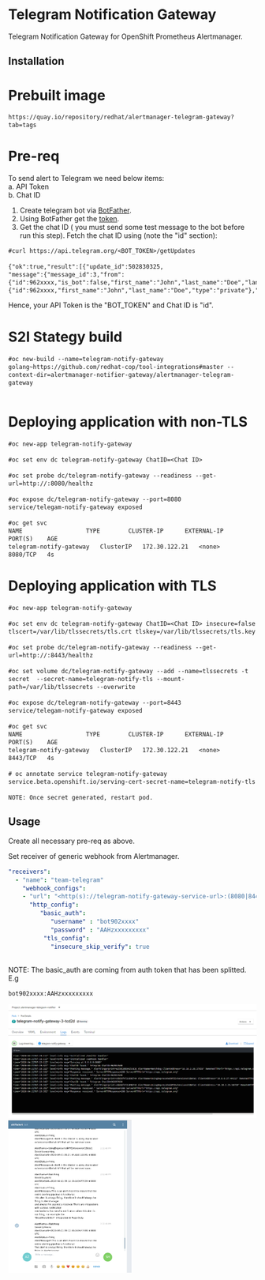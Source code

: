 # Telegram Notification Gateway #

Telegram Notification Gateway for OpenShift Prometheus Alertmanager.

## Installation ##

# Prebuilt image  
```
https://quay.io/repository/redhat/alertmanager-telegram-gateway?tab=tags
```  

# Pre-req
To send alert to Telegram we need below items:  
a. API Token  
b. Chat ID  


1. Create telegram bot via [BotFather](https://core.telegram.org/bots#6-botfather).
2. Using BotFather get the [token](https://www.siteguarding.com/en/how-to-get-telegram-bot-api-token).
3. Get the chat ID ( you must send some test message to the bot before run this step). Fetch the chat ID using (note the "id" section):
```
#curl https://api.telegram.org/<BOT_TOKEN>/getUpdates

{"ok":true,"result":[{"update_id":502830325,
"message":{"message_id":3,"from":{"id":962xxxx,"is_bot":false,"first_name":"John","last_name":"Doe","language_code":"en"},"chat":{"id":962xxxx,"first_name":"John","last_name":"Doe","type":"private"},"date":1587444744,"text":"hello"}}]}
```

Hence, your API Token is the "BOT_TOKEN" and Chat ID is "id".

# S2I Stategy build

```
#oc new-build --name=telegram-notify-gateway golang~https://github.com/redhat-cop/tool-integrations#master --context-dir=alertmanager-notifier-gateway/alertmanager-telegram-gateway


```

# Deploying application with non-TLS
```
#oc new-app telegram-notify-gateway

#oc set env dc telegram-notify-gateway ChatID=<Chat ID>

#oc set probe dc/telegram-notify-gateway --readiness --get-url=http://:8080/healthz

#oc expose dc/telegram-notify-gateway --port=8080
service/telegam-notify-gateway exposed

#oc get svc
NAME                  TYPE        CLUSTER-IP      EXTERNAL-IP   PORT(S)    AGE
telegram-notify-gateway   ClusterIP   172.30.122.21   <none>        8080/TCP   4s

```

# Deploying application with TLS
```
#oc new-app telegram-notify-gateway

#oc set env dc telegram-notify-gateway ChatID=<Chat ID> insecure=false tlscert=/var/lib/tlssecrets/tls.crt tlskey=/var/lib/tlssecrets/tls.key

#oc set probe dc/telegram-notify-gateway --readiness --get-url=http://:8443/healthz

#oc set volume dc/telegram-notify-gateway --add --name=tlssecrets -t secret  --secret-name=telegram-notify-tls --mount-path=/var/lib/tlssecrets --overwrite

#oc expose dc/telegram-notify-gateway --port=8443
service/telegam-notify-gateway exposed

#oc get svc
NAME                  TYPE        CLUSTER-IP      EXTERNAL-IP   PORT(S)    AGE
telegram-notify-gateway   ClusterIP   172.30.122.21   <none>        8443/TCP   4s

# oc annotate service telegram-notify-gateway service.beta.openshift.io/serving-cert-secret-name=telegram-notify-tls

NOTE: Once secret generated, restart pod.

```

## Usage ##

Create all necessary pre-req as above.

Set receiver of generic webhook from Alertmanager.



```yaml
"receivers":
  - "name": "team-telegram"
    "webhook_configs":
    - "url": "<http(s)://telegram-notify-gateway-service-url>:(8080|8443)/webhook"
      "http_config":
         "basic_auth":
            "username" : "bot902xxxx"
            "password" : "AAHzxxxxxxxxx"
          "tls_config":
            "insecure_skip_verify": true
            
```
NOTE: The basic_auth are coming from auth token that has been splitted. E.g
```
bot902xxxx:AAHzxxxxxxxxx
```


<img src="/alertmanager-notifier-gateway/alertmanager-telegram-gateway/artefacts/telegram.png">
<img src="/alertmanager-notifier-gateway/alertmanager-telegram-gateway/artefacts/telegram_rcv.png" width="250">
